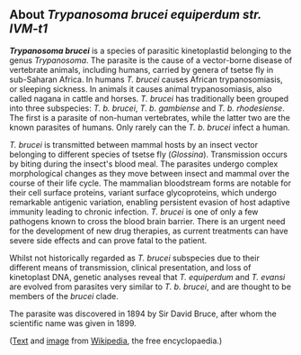 About *Trypanosoma brucei equiperdum str. IVM-t1* 
-------------------------------------------------



***Trypanosoma brucei*** is a species of parasitic kinetoplastid
belonging to the genus *Trypanosoma*. The parasite is the cause of a
vector-borne disease of vertebrate animals, including humans, carried by
genera of tsetse fly in sub-Saharan Africa. In humans *T. brucei* causes
African trypanosomiasis, or sleeping sickness. In animals it causes
animal trypanosomiasis, also called nagana in cattle and horses. *T.
brucei* has traditionally been grouped into three subspecies: *T. b.
brucei*, *T. b. gambiense* and *T. b. rhodesiense*. The first is a
parasite of non-human vertebrates, while the latter two are the known
parasites of humans. Only rarely can the *T. b. brucei* infect a human.

*T. brucei* is transmitted between mammal hosts by an insect vector
belonging to different species of tsetse fly (*Glossina*). Transmission
occurs by biting during the insect\'s blood meal. The parasites undergo
complex morphological changes as they move between insect and mammal
over the course of their life cycle. The mammalian bloodstream forms are
notable for their cell surface proteins, variant surface glycoproteins,
which undergo remarkable antigenic variation, enabling persistent
evasion of host adaptive immunity leading to chronic infection. *T.
brucei* is one of only a few pathogens known to cross the blood brain
barrier. There is an urgent need for the development of new drug
therapies, as current treatments can have severe side effects and can
prove fatal to the patient.

Whilst not historically regarded as *T. brucei* subspecies due to their
different means of transmission, clinical presentation, and loss of
kinetoplast DNA, genetic analyses reveal that *T. equiperdum* and *T.
evansi* are evolved from parasites very similar to *T. b. brucei*, and
are thought to be members of the *brucei* clade.

The parasite was discovered in 1894 by Sir David Bruce, after whom the
scientific name was given in 1899.

([Text](http://en.wikipedia.org/wiki/Trypanosoma_brucei) and
[image](https://en.wikipedia.org/wiki/File:Tb_brucei.jpg) from
[Wikipedia](http://en.wikipedia.org/), the free encyclopaedia.)

